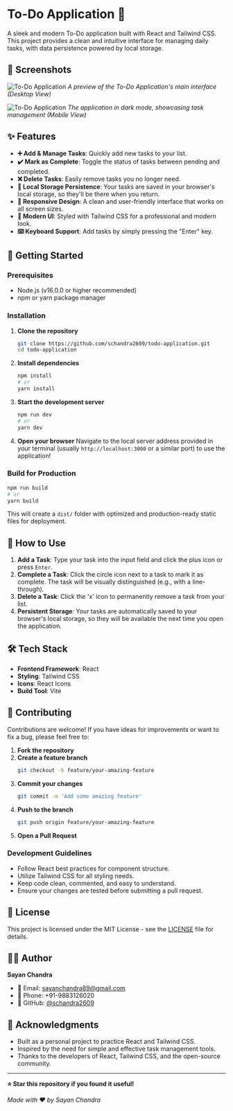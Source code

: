 # To-Do Application 📝

A sleek and modern To-Do application built with React and Tailwind CSS. This project provides a clean and intuitive interface for managing daily tasks, with data persistence powered by local storage.

## 📸 Screenshots


![To-Do Application](src/screenshots/todo-1.png)
*A preview of the To-Do Application's main interface (Desktop View)*

![To-Do Application](src/screenshots/todo-2.jpg)
*The application in dark mode, showcasing task management (Mobile View)*

## ✨ Features

-   **➕ Add & Manage Tasks**: Quickly add new tasks to your list.
-   **✔️ Mark as Complete**: Toggle the status of tasks between pending and completed.
-   **❌ Delete Tasks**: Easily remove tasks you no longer need.
-   **💾 Local Storage Persistence**: Your tasks are saved in your browser's local storage, so they'll be there when you return.
-   **📱 Responsive Design**: A clean and user-friendly interface that works on all screen sizes.
-   **🎨 Modern UI**: Styled with Tailwind CSS for a professional and modern look.
-   **⌨️ Keyboard Support**: Add tasks by simply pressing the "Enter" key.

## 🚀 Getting Started

### Prerequisites

-   Node.js (v16.0.0 or higher recommended)
-   npm or yarn package manager

### Installation

1.  **Clone the repository**
    ```bash
    git clone https://github.com/schandra2609/todo-application.git
    cd todo-application
    ```

2.  **Install dependencies**
    ```bash
    npm install
    # or
    yarn install
    ```

3.  **Start the development server**
    ```bash
    npm run dev
    # or
    yarn dev
    ```

4.  **Open your browser**
    Navigate to the local server address provided in your terminal (usually `http://localhost:3000` or a similar port) to use the application!

### Build for Production

```bash
npm run build
# or
yarn build
```

This will create a `dist/` folder with optimized and production-ready static files for deployment.

## 🎯 How to Use

1.  **Add a Task**: Type your task into the input field and click the plus icon or press `Enter`.
2.  **Complete a Task**: Click the circle icon next to a task to mark it as complete. The task will be visually distinguished (e.g., with a line-through).
3.  **Delete a Task**: Click the 'x' icon to permanently remove a task from your list.
4.  **Persistent Storage**: Your tasks are automatically saved to your browser's local storage, so they will be available the next time you open the application.

## 🛠️ Tech Stack

-   **Frontend Framework**: React
-   **Styling**: Tailwind CSS
-   **Icons**: React Icons
-   **Build Tool**: Vite

## 🤝 Contributing

Contributions are welcome! If you have ideas for improvements or want to fix a bug, please feel free to:

1.  **Fork the repository**
2.  **Create a feature branch**
    ```bash
    git checkout -b feature/your-amazing-feature
    ```
3.  **Commit your changes**
    ```bash
    git commit -m 'Add some amazing feature'
    ```
4.  **Push to the branch**
    ```bash
    git push origin feature/your-amazing-feature
    ```
5.  **Open a Pull Request**

### Development Guidelines

-   Follow React best practices for component structure.
-   Utilize Tailwind CSS for all styling needs.
-   Keep code clean, commented, and easy to understand.
-   Ensure your changes are tested before submitting a pull request.

## 📝 License

This project is licensed under the MIT License - see the [LICENSE](LICENSE) file for details.

## 👨‍💻 Author

**Sayan Chandra**
- 📧 Email: sayanchandra89@gmail.com
- 📱 Phone: +91-9883126020
- 🔗 GitHub: [@schandra2609](https://github.com/schandra2609)

## 🙏 Acknowledgments

-   Built as a personal project to practice React and Tailwind CSS.
-   Inspired by the need for simple and effective task management tools.
-   Thanks to the developers of React, Tailwind CSS, and the open-source community.

---

**⭐ Star this repository if you found it useful!**

*Made with ❤️ by Sayan Chandra*